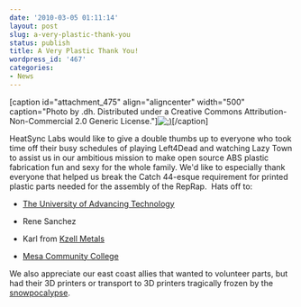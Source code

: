 ```yaml
---
date: '2010-03-05 01:11:14'
layout: post
slug: a-very-plastic-thank-you
status: publish
title: A Very Plastic Thank You!
wordpress_id: '467'
categories:
- News
---
```


[caption id="attachment_475" align="aligncenter" width="500" caption="Photo by .dh. Distributed under a Creative Commons Attribution-Non-Commercial 2.0 Generic License."][![:)](http://www.heatsynclabs.org/wp-content/uploads/2010/02/4371350375_0dcf1d1008.jpg)](http://www.flickr.com/photos/25968780@N03/4371350375/in/pool-heatsynclabs)[/caption]

HeatSync Labs would like to give a double thumbs up to everyone who took time off their busy schedules of playing Left4Dead and watching Lazy Town to assist us in our ambitious mission to make open source ABS plastic fabrication fun and sexy for the whole family.  We'd like to especially thank everyone that helped us break the Catch 44-esque requirement for printed plastic parts needed for the assembly of the RepRap.  Hats off to:



	
  * [The University of Advancing Technology](http://uat.edu/)

	
  * Rene Sanchez

	
  * Karl from [Kzell Metals](http://www.kzell.com/)

	
  * [Mesa Community College](http://www.mc.maricopa.edu/)


We also appreciate our east coast allies that wanted to volunteer parts, but had their 3D printers or transport to 3D printers tragically frozen by the [snowpocalypse](http://www.flickr.com/photos/jordansissel/4361550572/in/photostream/).
